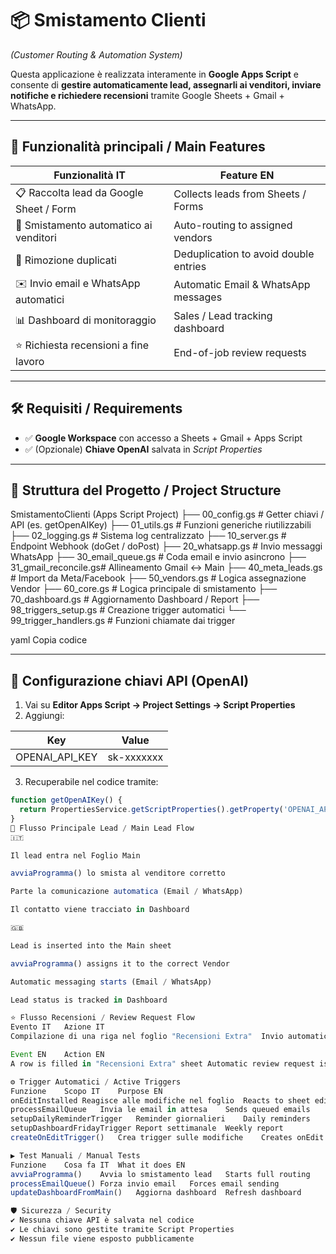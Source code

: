 # 📦 Smistamento Clienti

_(Customer Routing & Automation System)_

Questa applicazione è realizzata interamente in **Google Apps Script** e consente di **gestire automaticamente lead, assegnarli ai venditori, inviare notifiche e richiedere recensioni** tramite Google Sheets + Gmail + WhatsApp.

---

## 🚀 Funzionalità principali / Main Features

| Funzionalità IT                         | Feature EN                            |
| --------------------------------------- | ------------------------------------- |
| 📋 Raccolta lead da Google Sheet / Form | Collects leads from Sheets / Forms    |
| 🔄 Smistamento automatico ai venditori  | Auto-routing to assigned vendors      |
| 🧹 Rimozione duplicati                  | Deduplication to avoid double entries |
| ✉️ Invio email e WhatsApp automatici    | Automatic Email & WhatsApp messages   |
| 📊 Dashboard di monitoraggio            | Sales / Lead tracking dashboard       |
| ⭐ Richiesta recensioni a fine lavoro   | End-of-job review requests            |

---

## 🛠️ Requisiti / Requirements

- ✅ **Google Workspace** con accesso a Sheets + Gmail + Apps Script
- ✅ (Opzionale) **Chiave OpenAI** salvata in _Script Properties_

---

## 📂 Struttura del Progetto / Project Structure

SmistamentoClienti (Apps Script Project)
├── 00_config.gs # Getter chiavi / API (es. getOpenAIKey)
├── 01_utils.gs # Funzioni generiche riutilizzabili
├── 02_logging.gs # Sistema log centralizzato
├── 10_server.gs # Endpoint Webhook (doGet / doPost)
├── 20_whatsapp.gs # Invio messaggi WhatsApp
├── 30_email_queue.gs # Coda email e invio asincrono
├── 31_gmail_reconcile.gs# Allineamento Gmail ↔ Main
├── 40_meta_leads.gs # Import da Meta/Facebook
├── 50_vendors.gs # Logica assegnazione Vendor
├── 60_core.gs # Logica principale di smistamento
├── 70_dashboard.gs # Aggiornamento Dashboard / Report
├── 98_triggers_setup.gs # Creazione trigger automatici
└── 99_trigger_handlers.gs # Funzioni chiamate dai trigger

yaml
Copia codice

---

## 🔑 Configurazione chiavi API (OpenAI)

1. Vai su **Editor Apps Script → Project Settings → Script Properties**
2. Aggiungi:

| Key            | Value      |
| -------------- | ---------- |
| OPENAI_API_KEY | sk-xxxxxxx |

3. Recuperabile nel codice tramite:

```js
function getOpenAIKey() {
  return PropertiesService.getScriptProperties().getProperty('OPENAI_API_KEY');
}
🔄 Flusso Principale Lead / Main Lead Flow
🇮🇹

Il lead entra nel Foglio Main

avviaProgramma() lo smista al venditore corretto

Parte la comunicazione automatica (Email / WhatsApp)

Il contatto viene tracciato in Dashboard

🇬🇧

Lead is inserted into the Main sheet

avviaProgramma() assigns it to the correct Vendor

Automatic messaging starts (Email / WhatsApp)

Lead status is tracked in Dashboard

⭐ Flusso Recensioni / Review Request Flow
Evento IT	Azione IT
Compilazione di una riga nel foglio "Recensioni Extra"	Invio automatico richiesta recensione

Event EN	Action EN
A row is filled in "Recensioni Extra" sheet	Automatic review request is sent

⚙️ Trigger Automatici / Active Triggers
Funzione	Scopo IT	Purpose EN
onEditInstalled	Reagisce alle modifiche nel foglio	Reacts to sheet edits
processEmailQueue	Invia le email in attesa	Sends queued emails
setupDailyReminderTrigger	Reminder giornalieri	Daily reminders
setupDashboardFridayTrigger	Report settimanale	Weekly report
createOnEditTrigger()	Crea trigger sulle modifiche	Creates onEdit trigger

▶️ Test Manuali / Manual Tests
Funzione	Cosa fa IT	What it does EN
avviaProgramma()	Avvia lo smistamento lead	Starts full routing
processEmailQueue()	Forza invio email	Forces email sending
updateDashboardFromMain()	Aggiorna dashboard	Refresh dashboard

🛡️ Sicurezza / Security
✔️ Nessuna chiave API è salvata nel codice
✔️ Le chiavi sono gestite tramite Script Properties
✔️ Nessun file viene esposto pubblicamente
```
